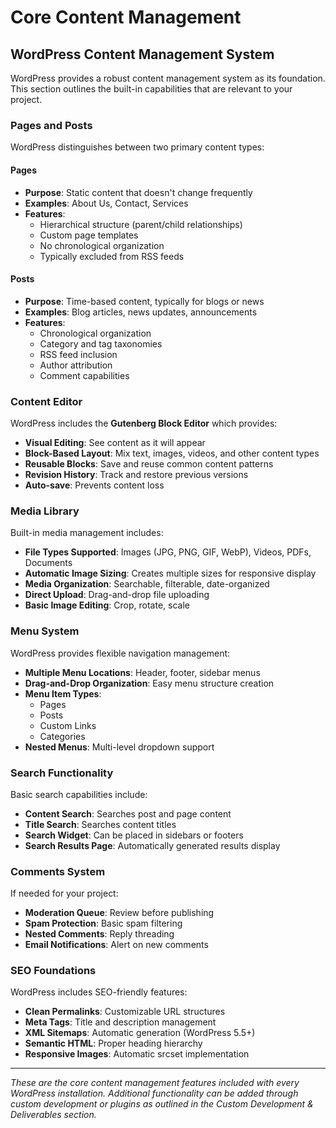 # Core Content Management

## WordPress Content Management System

WordPress provides a robust content management system as its foundation. This section outlines the built-in capabilities that are relevant to your project.

### Pages and Posts

WordPress distinguishes between two primary content types:

#### Pages
- **Purpose**: Static content that doesn't change frequently
- **Examples**: About Us, Contact, Services
- **Features**:
  - Hierarchical structure (parent/child relationships)
  - Custom page templates
  - No chronological organization
  - Typically excluded from RSS feeds

#### Posts
- **Purpose**: Time-based content, typically for blogs or news
- **Examples**: Blog articles, news updates, announcements
- **Features**:
  - Chronological organization
  - Category and tag taxonomies
  - RSS feed inclusion
  - Author attribution
  - Comment capabilities

### Content Editor

WordPress includes the **Gutenberg Block Editor** which provides:

- **Visual Editing**: See content as it will appear
- **Block-Based Layout**: Mix text, images, videos, and other content types
- **Reusable Blocks**: Save and reuse common content patterns
- **Revision History**: Track and restore previous versions
- **Auto-save**: Prevents content loss

### Media Library

Built-in media management includes:

- **File Types Supported**: Images (JPG, PNG, GIF, WebP), Videos, PDFs, Documents
- **Automatic Image Sizing**: Creates multiple sizes for responsive display
- **Media Organization**: Searchable, filterable, date-organized
- **Direct Upload**: Drag-and-drop file uploading
- **Basic Image Editing**: Crop, rotate, scale

### Menu System

WordPress provides flexible navigation management:

- **Multiple Menu Locations**: Header, footer, sidebar menus
- **Drag-and-Drop Organization**: Easy menu structure creation
- **Menu Item Types**:
  - Pages
  - Posts
  - Custom Links
  - Categories
- **Nested Menus**: Multi-level dropdown support

### Search Functionality

Basic search capabilities include:

- **Content Search**: Searches post and page content
- **Title Search**: Searches content titles
- **Search Widget**: Can be placed in sidebars or footers
- **Search Results Page**: Automatically generated results display

### Comments System

If needed for your project:

- **Moderation Queue**: Review before publishing
- **Spam Protection**: Basic spam filtering
- **Nested Comments**: Reply threading
- **Email Notifications**: Alert on new comments

### SEO Foundations

WordPress includes SEO-friendly features:

- **Clean Permalinks**: Customizable URL structures
- **Meta Tags**: Title and description management
- **XML Sitemaps**: Automatic generation (WordPress 5.5+)
- **Semantic HTML**: Proper heading hierarchy
- **Responsive Images**: Automatic srcset implementation

---

*These are the core content management features included with every WordPress installation. Additional functionality can be added through custom development or plugins as outlined in the Custom Development & Deliverables section.*
